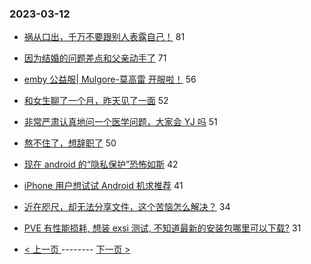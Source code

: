 ### 2023-03-12 
- [祸从口出，千万不要跟别人表露自己！](https://www.v2ex.com/t/923313) 81
- [因为结婚的问题差点和父亲动手了](https://www.v2ex.com/t/923378) 71
- [emby 公益服| Mulgore-莫高雷 开服啦！](https://www.v2ex.com/t/923354) 56
- [和女生聊了一个月，昨天见了一面](https://www.v2ex.com/t/923339) 52
- [非常严肃认真地问一个医学问题，大家会 YJ 吗](https://www.v2ex.com/t/923351) 51
- [熬不住了，想辞职了](https://www.v2ex.com/t/923238) 50
- [现在 android 的“隐私保护”恐怖如斯](https://www.v2ex.com/t/923286) 42
- [iPhone 用户想试试 Android 机求推荐](https://www.v2ex.com/t/923324) 41
- [近在咫尺，却无法分享文件，这个苦恼怎么解决？](https://www.v2ex.com/t/923225) 34
- [PVE 有性能损耗, 想装 exsi 测试, 不知道最新的安装包哪里可以下载?](https://www.v2ex.com/t/923352) 31 

- [ < 上一页 ](https://github.com/able8/v2ex-hot-record/blob/master/2023-03-11.md) -------- [ 下一页 > ](https://github.com/able8/v2ex-hot-record/blob/master/2023-03-13.md)